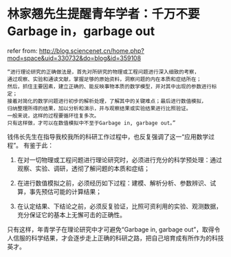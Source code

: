# 林家翘先生提醒青年学者：千万不要Garbage in，garbage out

refer from: http://blog.sciencenet.cn/home.php?mod=space&uid=330732&do=blog&id=359108

```text
“进行理论研究的正确做法是，首先对所研究的物理或工程问题进行深入细致的考察，
通过观察、实验和通读文献，掌握足够的原始资料，洞察问题的内在本质和症结所在；
然后，抓住主要因素，建立正确的、能反映事物本质的数学模型，并对其中出现的参数进行标定；
接着对简化的数学问题进行初步的解析处理，了解其中的关键难点；最后进行数值模拟，
归纳整理所得的结果，加以分析和演示，并与观察结果或实验结果进行比照验证。
一般来说，这样的过程要循环往复多次。
只有这样做，才可以在数值模拟中不至于Garbage in, garbage out。”
```

钱伟长先生在指导我校我所的科研工作过程中，也反复强调了这一“应用数学过程”。
有鉴于此：

1. 在对一切物理或工程问题进行理论研究时，必须进行充分的科学预处理：通过观察、实验、调研，透彻了解问题的本质和症结；

2. 在进行数值模拟之前，必须经历如下过程：建模、解析分析、参数辨识、试算，事先预估可能的计算结果；

3. 在认定结果、下结论之前，必须反复验证，比照可资利用的实验、观测数据，充分保证它的基本上无懈可击的正确性。

只有这样，年青学子在理论研究中才可避免“Garbage in, garbage out”，取得令人信服的科学结果，才会逐步走上正确的科研之路，把自己培育成有所作为的科技英才。